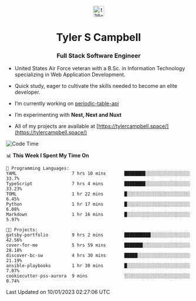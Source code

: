 <p align="center">
<a href="https://www.linkedin.com/in/t36campbell" target="blank"><img align="center" src="https://ik.imagekit.io/t36campbell/Portfolio/linkedin.png.original_m8bbGgPh6.png" alt="t36campbell" height="30" width="30" /></a>
</p>
<h1 align="center">Tyler S Campbell</h1>
<h3 align="center">Full Stack Software Engineer</h3>

* United States Air Force veteran with a B.Sc. in Information Technology specializing in Web Application Development. 

* Quick study, eager to cultivate the skills needed to become an elite developer.

* I’m currently working on [periodic-table-api](https://github.com/t36campbell/periodic-table-api)

* I’m experimenting with **Nest, Next and Nuxt**

* All of my projects are available at [https://tylercampbell.space/](https://tylercampbell.space/)

<!--START_SECTION:waka-->
![Code Time](http://img.shields.io/badge/Code%20Time-2%2C089%20hrs%2036%20mins-blue)

📊 **This Week I Spent My Time On** 

```text
💬 Programming Languages: 
YAML                     7 hrs 10 mins       ████████░░░░░░░░░░░░░░░░░   33.7% 
TypeScript               7 hrs 4 mins        ████████░░░░░░░░░░░░░░░░░   33.23% 
TOML                     1 hr 22 mins        █░░░░░░░░░░░░░░░░░░░░░░░░   6.45% 
Python                   1 hr 17 mins        █░░░░░░░░░░░░░░░░░░░░░░░░   6.08% 
Markdown                 1 hr 16 mins        █░░░░░░░░░░░░░░░░░░░░░░░░   5.97%

🐱‍💻 Projects: 
gatsby-portfolio         9 hrs 2 mins        ██████████░░░░░░░░░░░░░░░   42.56% 
cover-for-me             5 hrs 59 mins       ███████░░░░░░░░░░░░░░░░░░   28.18% 
discover-bc-sw           4 hrs 30 mins       █████░░░░░░░░░░░░░░░░░░░░   21.19% 
ansible-playbooks        1 hr 30 mins        █░░░░░░░░░░░░░░░░░░░░░░░░   7.07% 
cookiecutter-pss-aurora  9 mins              ░░░░░░░░░░░░░░░░░░░░░░░░░   0.74%

```


 Last Updated on 10/01/2023 02:27:06 UTC
<!--END_SECTION:waka-->
